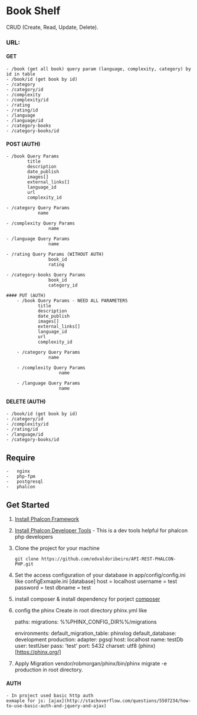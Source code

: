 # Book Shelf
CRUD (Create, Read, Update, Delete).

### URL:

#### GET
    - /book (get all book) query param (language, complexity, category) by id in table
    - /book/id (get book by id)
    - /category
    - /category/id
    - /complexity
    - /complexity/id
    - /rating
    - /rating/id
    - /language
    - /language/id
    - /category-books
    - /category-books/id

#### POST (AUTH)
    - /book Query Params
            title
            description
            date_publish
            images[]
            external_links[]
            language_id
            url
            complexity_id

    - /category Query Params
                name

    - /complexity Query Params
                    name

    - /language Query Params
                    name

    - /rating Query Params (WITHOUT AUTH)
                    book_id
                    rating

    - /category-books Query Params
                    book_id
                    category_id

    #### PUT (AUTH)
        - /book Query Params - NEED ALL PARAMETERS
                title
                description
                date_publish
                images[]
                external_links[]
                language_id
                url
                complexity_id

        - /category Query Params
                    name

        - /complexity Query Params
                        name

        - /language Query Params
                        name

#### DELETE (AUTH)
    - /book/id (get book by id)
    - /category/id
    - /complexity/id
    - /rating/id
    - /language/id
    - /category-books/id

## Require
    -   nginx
    -   php-fpm
    -   postgresql
    -   phalcon

## Get Started

1. [Install Phalcon Framework](http://phalconphp.com/en/download/windows)
2. [Install Phalcon Developer Tools](http://phalconphp.com/en/download/tools) - This is a dev tools helpful for phalcon php developers
3. Clone the project for your machine

    `git clone https://github.com/edvaldoribeiro/API-REST-PHALCON-PHP.git`
    
4. Set the access configuration of your database in app/config/config.ini like configExmaple.ini
    [database]
    host     = localhost
    username = test
    password = test
    dbname   = test

5. install composer & install dependency for porject
    [composer](https://getcomposer.org/download/)

6. config the phinx
    Create in root directory phinx.yml like

    paths:
        migrations: %%PHINX_CONFIG_DIR%%/migrations

    environments:
        default_migration_table: phinxlog
        default_database: development
        production:
            adapter: pgsql
            host: localhost
            name: testDb
            user: testUser
            pass: 'test'
            port: 5432
            charset: utf8
    (phinx)[https://phinx.org/]

7. Apply Migration vendor/robmorgan/phinx/bin/phinx migrate -e production in root directory.


#### AUTH
    - In project used basic http auth
    exmaple for js: [ajax](http://stackoverflow.com/questions/5507234/how-to-use-basic-auth-and-jquery-and-ajax)